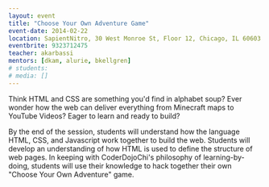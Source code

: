 ```yaml
---
layout: event
title: "Choose Your Own Adventure Game"
event-date: 2014-02-22
location: SapientNitro, 30 West Monroe St, Floor 12, Chicago, IL 60603
eventbrite: 9323712475
teacher: akarbassi
mentors: [dkam, alurie, bkellgren]
# students:
# media: []
---
```


Think HTML and CSS are something you'd find in alphabet soup? Ever wonder how the web can deliver everything from Minecraft maps to YouTube Videos? Eager to learn and ready to build?

By the end of the session, students will understand how the language HTML, CSS, and Javascript work together to build the web. Students will develop an understanding of how HTML is used to define the structure of web pages. In keeping with CoderDojoChi's philosophy of learning-by-doing, students will use their knowledge to hack together their own "Choose Your Own Adventure" game.
